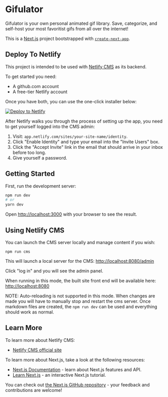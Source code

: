 # Gifulator

Gifulator is your own personal animated gif library. Save, categorize, and self-host your
most favoritist gifs from all over the internet!

This is a [Next.js](https://nextjs.org/) project bootstrapped with [`create-next-app`](https://github.com/vercel/next.js/tree/canary/packages/create-next-app).

## Deploy To Netlify

This project is intended to be used with [Netlify CMS](https://www.netlifycms.org/) as its backend.

To get started you need:

- A github.com account
- A free-tier Netlify account

Once you have both, you can use the one-click installer below:

[![Deploy to Netlify](https://www.netlify.com/img/deploy/button.svg)](https://app.netlify.com/start/deploy?repository=https://github.com/pbredenberg/gifulator&amp;stack=cms)

After Netlify walks you through the process of setting up the app, you need to get yourself
logged into the CMS admin:

1. Visit: `app.netlify.com/sites/your-site-name/identity`.
2. Click "Enable Identity" and type your email into the "Invite Users" box.
3. Click the "Accept Invite" link in the email that should arrive in your inbox before
   too long.
4. Give yourself a password.

## Getting Started

First, run the development server:

```bash
npm run dev
# or
yarn dev
```

Open [http://localhost:3000](http://localhost:3000) with your browser to see the result.

## Using Netlify CMS

You can launch the CMS server locally and manage content if you wish:

`npm run cms`

This will launch a local server for the CMS: <http://localhost:8080/admin>

Click "log in" and you will see the admin panel.

When running in this mode, the built site front end will be available here: <http://localhost:8080>

NOTE: Auto-reloading is not supported in this mode. When changes are made you will have to manually
stop and restart the cms server. Once markdown files are created, the `npm run dev` can be used and
everything should work as normal.

## Learn More

To learn more about Netlify CMS:

- [Netlify CMS official site](https://www.netlifycms.org/docs/intro/)

To learn more about Next.js, take a look at the following resources:

- [Next.js Documentation](https://nextjs.org/docs) - learn about Next.js features and API.
- [Learn Next.js](https://nextjs.org/learn) - an interactive Next.js tutorial.

You can check out [the Next.js GitHub repository](https://github.com/vercel/next.js/) - your feedback and contributions are welcome!
